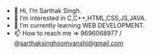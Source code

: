 - 👋 Hi, I’m Sarthak Singh.
- 👀 I’m interested in C,C++,HTML,CSS,JS,JAVA.
- 🌱 I’m currently learning WEB DEVELOPMENT.
- 📫 How to reach me => 9696068977 / @sarthaksinghsomvanshi@gmail.com

<!---
sarthaksomvanshisingh/sarthaksomvanshisingh is a ✨ special ✨ repository because its `README.md` (this file) appears on your GitHub profile.
You can click the Preview link to take a look at your changes.
--->
